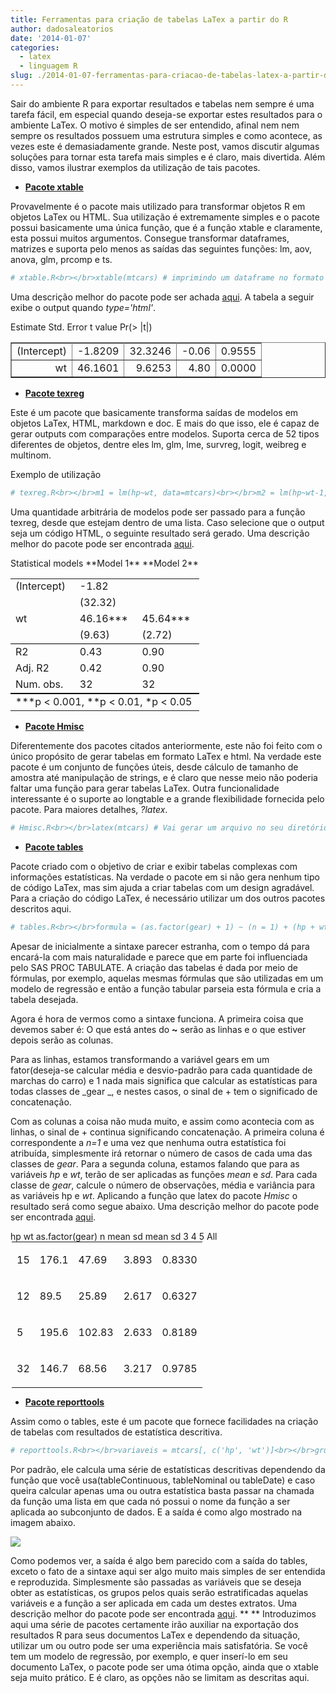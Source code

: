 ```yaml
---
title: Ferramentas para criação de tabelas LaTex a partir do R
author: dadosaleatorios
date: '2014-01-07'
categories:
  - latex
  - linguagem R
slug: ./2014-01-07-ferramentas-para-criacao-de-tabelas-latex-a-partir-do-r
---
```


Sair do ambiente R para exportar resultados e tabelas nem sempre é uma tarefa fácil, em especial quando deseja-se exportar estes resultados para o ambiente LaTex. O motivo é simples de ser entendido, afinal nem nem sempre os resultados possuem uma estrutura simples e como acontece, as vezes este é demasiadamente grande. Neste post, vamos discutir algumas soluções para tornar esta tarefa mais simples e é claro, mais divertida. Além disso, vamos ilustrar exemplos da utilização de tais pacotes.

  * [**Pacote xtable**](http://cran.r-project.org/web/packages/xtable/index.html)

Provavelmente é o pacote mais utilizado para transformar objetos R em objetos LaTex ou HTML. Sua utilização é extremamente simples e o pacote possui basicamente uma única função, que é a função xtable e claramente, esta possui muitos argumentos. Consegue transformar dataframes, matrizes e suporta pelo menos as saídas das seguintes funções: lm, aov, anova, glm, prcomp e ts.

```r
# xtable.R<br></br>xtable(mtcars) # imprimindo um dataframe no formato LaTex<br></br>ajuste = lm(hp~wt, data=mtcars)<br></br>ajuste_latex = xtable(ajuste)<br></br>print(ajuste_latex, type='latex')<br></br>
```

Uma descrição melhor do pacote pode ser achada [aqui](http://cran.r-project.org/web/packages/xtable/vignettes/xtableGallery.pdf). A tabela a seguir exibe o output quando _type='html'_.

<table border="1" ><tbody ><tr > Estimate  Std. Error  t value  Pr(&gt |t|)   </tr><tr >
<td align="right" >(Intercept)
</td>
<td align="right" >-1.8209
</td>
<td align="right" >32.3246
</td>
<td align="right" >-0.06
</td>
<td align="right" >0.9555
</td> </tr><tr >
<td align="right" >wt
</td>
<td align="right" >46.1601
</td>
<td align="right" >9.6253
</td>
<td align="right" >4.80
</td>
<td align="right" >0.0000
</td> </tr></tbody></table>

  * [**Pacote texreg**](http://cran.r-project.org/web/packages/texreg/index.html)

Este é um pacote que basicamente transforma saídas de modelos em objetos LaTex, HTML, markdown e doc. E mais do que isso, ele é capaz de gerar outputs com comparações entre modelos. Suporta cerca de 52 tipos diferentes de objetos, dentre eles lm, glm, lme, survreg, logit, weibreg e multinom.

Exemplo de utilização

```r
# texreg.R<br></br>m1 = lm(hp~wt, data=mtcars)<br></br>m2 = lm(hp~wt-1, data=mtcars) # Sem intercepto<br></br>texreg(list(m1, m2))<br></br>
```

Uma quantidade arbitrária de modelos pode ser passado para a função texreg, desde que estejam dentro de uma lista. Caso selecione que o output seja um código HTML, o seguinte resultado será gerado. Uma descrição melhor do pacote pode ser encontrada [aqui](http://cran.r-project.org/web/packages/texreg/vignettes/v55i08.pdf).

<table align="center" cellspacing="0" style="border:none;" >  Statistical models  <tbody ><tr >        **Model 1**    **Model 2**  </tr><tr >
<td style="border:none;padding-right:12px;" >(Intercept)
</td>
<td style="border:none;padding-right:12px;" >-1.82
</td>
<td style="border:none;padding-right:12px;" >
</td>  </tr><tr >
<td style="border:none;padding-right:12px;" >
</td>
<td style="border:none;padding-right:12px;" >(32.32)
</td>
<td style="border:none;padding-right:12px;" >
</td>  </tr><tr >
<td style="border:none;padding-right:12px;" >wt
</td>
<td style="border:none;padding-right:12px;" >46.16***
</td>
<td style="border:none;padding-right:12px;" >45.64***
</td>  </tr><tr >
<td style="border:none;padding-right:12px;" >
</td>
<td style="border:none;padding-right:12px;" >(9.63)
</td>
<td style="border:none;padding-right:12px;" >(2.72)
</td>  </tr><tr >
<td style="border-top:1px solid black;" >R2
</td>
<td style="border-top:1px solid black;" >0.43
</td>
<td style="border-top:1px solid black;" >0.90
</td>  </tr><tr >
<td style="border:none;padding-right:12px;" >Adj. R2
</td>
<td style="border:none;padding-right:12px;" >0.42
</td>
<td style="border:none;padding-right:12px;" >0.90
</td>  </tr><tr >
<td style="border-bottom:2px solid black;" >Num. obs.
</td>
<td style="border-bottom:2px solid black;" >32
</td>
<td style="border-bottom:2px solid black;" >32
</td>  </tr><tr >
<td colspan="3" style="border:none;padding-right:12px;" >***p < 0.001, **p < 0.01, *p < 0.05
</td>  </tr></tbody></table>

  * [**Pacote Hmisc**](http://cran.r-project.org/web/packages/Hmisc/index.html)

Diferentemente dos pacotes citados anteriormente, este não foi feito com o único propósito de gerar tabelas em formato LaTex e html. Na verdade este pacote é um conjunto de funções úteis, desde cálculo de tamanho de amostra até manipulação de strings, e é claro que nesse meio não poderia faltar uma função para gerar tabelas LaTex. Outra funcionalidade interessante é o suporte ao longtable e a grande flexibilidade fornecida pelo pacote. Para maiores detalhes, _?latex_.

```r
# Hmisc.R<br></br>latex(mtcars) # Vai gerar um arquivo no seu diretório de trabalho.<br></br>latexTabular(mtcars) # Imprime a tabela.<br></br>
```

  * **[Pacote tables](http://cran.r-project.org/web/packages/tables/)**

Pacote criado com o objetivo de criar e exibir tabelas complexas com informações estatísticas. Na verdade o pacote em si não gera nenhum tipo de código LaTex, mas sim ajuda a criar tabelas com um design agradável. Para a criação do código LaTex, é necessário utilizar um dos outros pacotes descritos aqui.

```r
# tables.R<br></br>formula = (as.factor(gear) + 1) ~ (n = 1) + (hp + wt) * (mean + sd)<br></br>tabular(formula, data = mtcars)<br></br>
```

Apesar de inicialmente a sintaxe parecer estranha, com o tempo dá para encará-la com mais naturalidade e parece que em parte foi influenciada pelo SAS PROC TABULATE. A criação das tabelas é dada por meio de fórmulas, por exemplo, aquelas mesmas fórmulas que são utilizadas em um modelo de regressão e então a função tabular parseia esta fórmula e cria a tabela desejada.

Agora é hora de vermos como a sintaxe funciona. A primeira coisa que devemos saber é: O que está antes do **~** serão as linhas e o que estiver depois  serão as colunas.

Para as linhas, estamos transformando a variável gears em um fator(deseja-se calcular média e desvio-padrão para cada quantidade de marchas do carro) e 1 nada mais significa que calcular as estatísticas para todas classes de _gear _, e nestes casos, o sinal de + tem o significado de concatenação.

Com as colunas a coisa não muda muito, e assim como acontecia com as linhas,  o sinal de + continua significando concatenação. A primeira coluna é correspondente a _n=1_ e uma vez que nenhuma outra estatística foi atribuída, simplesmente irá retornar o número de casos de cada uma das  classes de _gear_. Para a segunda coluna, estamos falando que para as variáveis _hp_ e _wt_, terão de ser aplicadas as funções _mean_ e _sd_. Para cada classe de _gear_, calcule o número de observações, média e variância para as variáveis hp e _wt_. Aplicando a função que latex do pacote _Hmisc_ o resultado será como segue abaixo. Uma descrição melhor do pacote pode ser encontrada [aqui](http://cran.r-project.org/web/packages/tables/vignettes/tables.pdf).

<table rules="groups" style="margin:0 auto;width:500px;" ><tr class="center" >      hp  wt</tr><tr class="center" >  as.factor(gear)  n  mean  sd  mean  sd</tr><tbody ><tr class="center" >  3
<td >

15

</td>
<td >

176.1

</td>
<td >

47.69

</td>
<td >

3.893

</td>
<td >

0.8330

</td></tr><tr class="center" >  4
<td >

12

</td>
<td >

89.5

</td>
<td >

25.89

</td>
<td >

2.617

</td>
<td >

0.6327

</td></tr><tr class="center" >  5
<td >

5

</td>
<td >

195.6

</td>
<td >

102.83

</td>
<td >

2.633

</td>
<td >

0.8189

</td></tr><tr class="center" >  All
<td >

32

</td>
<td >

146.7

</td>
<td >

68.56

</td>
<td >

3.217

</td>
<td >

0.9785

</td></tr></tbody></table>

  * [**Pacote reporttools**](http://cran.r-project.org/web/packages/reports/index.html)

Assim como o tables, este é um pacote que fornece facilidades na criação de tabelas com resultados de estatística descritiva.

```r
# reporttools.R<br></br>variaveis = mtcars[, c('hp', 'wt')]<br></br>grupos = factor(mtcars$gear)<br></br>tableContinuous(vars=variaveis, group=grupos, pval=none )<br></br>
```

Por padrão, ele calcula uma série de estatísticas descritivas dependendo da função que você usa(tableContinuous, tableNominal ou tableDate) e caso queira calcular apenas uma ou outra estatística basta passar na chamada da função uma lista em que cada nó possui o nome da função a ser aplicada ao subconjunto de dados. E a saída é como algo mostrado na imagem abaixo.

![](https://dadosaleatorios.files.wordpress.com/2014/01/cb497-reporttools.jpeg)

Como podemos ver, a saída é algo bem parecido com a saída do tables, exceto o fato de a sintaxe aqui ser algo muito mais simples de ser entendida e reproduzida. Simplesmente são passadas as variáveis que se deseja obter as estatísticas, os grupos pelos quais serão estratificadas aquelas variáveis e a função a ser aplicada em cada um destes extratos. Uma descrição melhor do pacote pode ser encontrada [aqui](http://cran.r-project.org/web/packages/reporttools/vignettes/reporttools.pdf).
**
**
Introduzimos aqui uma série de pacotes certamente irão auxiliar na exportação dos resultados R para seus documentos LaTex e dependendo da situação, utilizar um ou outro pode ser uma experiência mais satisfatória. Se você tem um modelo de regressão, por exemplo, e quer inserí-lo em seu documento LaTex, o pacote pode ser uma ótima opção, ainda que o xtable seja muito prático. E é claro, as opções não se limitam as descritas aqui.
